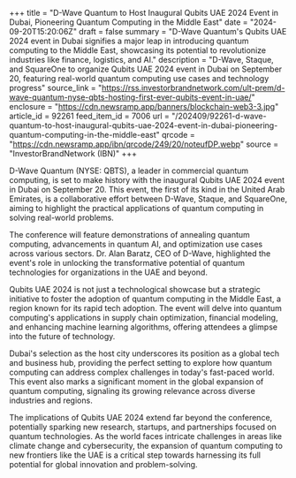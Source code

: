 +++
title = "D-Wave Quantum to Host Inaugural Qubits UAE 2024 Event in Dubai, Pioneering Quantum Computing in the Middle East"
date = "2024-09-20T15:20:06Z"
draft = false
summary = "D-Wave Quantum's Qubits UAE 2024 event in Dubai signifies a major leap in introducing quantum computing to the Middle East, showcasing its potential to revolutionize industries like finance, logistics, and AI."
description = "D-Wave, Staque, and SquareOne to organize Qubits UAE 2024 event in Dubai on September 20, featuring real-world quantum computing use cases and technology progress"
source_link = "https://rss.investorbrandnetwork.com/ult-prem/d-wave-quantum-nyse-qbts-hosting-first-ever-qubits-event-in-uae/"
enclosure = "https://cdn.newsramp.app/banners/blockchain-web3-3.jpg"
article_id = 92261
feed_item_id = 7006
url = "/202409/92261-d-wave-quantum-to-host-inaugural-qubits-uae-2024-event-in-dubai-pioneering-quantum-computing-in-the-middle-east"
qrcode = "https://cdn.newsramp.app/ibn/qrcode/249/20/noteufDP.webp"
source = "InvestorBrandNetwork (IBN)"
+++

<p>D-Wave Quantum (NYSE: QBTS), a leader in commercial quantum computing, is set to make history with the inaugural Qubits UAE 2024 event in Dubai on September 20. This event, the first of its kind in the United Arab Emirates, is a collaborative effort between D-Wave, Staque, and SquareOne, aiming to highlight the practical applications of quantum computing in solving real-world problems.</p><p>The conference will feature demonstrations of annealing quantum computing, advancements in quantum AI, and optimization use cases across various sectors. Dr. Alan Baratz, CEO of D-Wave, highlighted the event's role in unlocking the transformative potential of quantum technologies for organizations in the UAE and beyond.</p><p>Qubits UAE 2024 is not just a technological showcase but a strategic initiative to foster the adoption of quantum computing in the Middle East, a region known for its rapid tech adoption. The event will delve into quantum computing's applications in supply chain optimization, financial modeling, and enhancing machine learning algorithms, offering attendees a glimpse into the future of technology.</p><p>Dubai's selection as the host city underscores its position as a global tech and business hub, providing the perfect setting to explore how quantum computing can address complex challenges in today's fast-paced world. This event also marks a significant moment in the global expansion of quantum computing, signaling its growing relevance across diverse industries and regions.</p><p>The implications of Qubits UAE 2024 extend far beyond the conference, potentially sparking new research, startups, and partnerships focused on quantum technologies. As the world faces intricate challenges in areas like climate change and cybersecurity, the expansion of quantum computing to new frontiers like the UAE is a critical step towards harnessing its full potential for global innovation and problem-solving.</p>